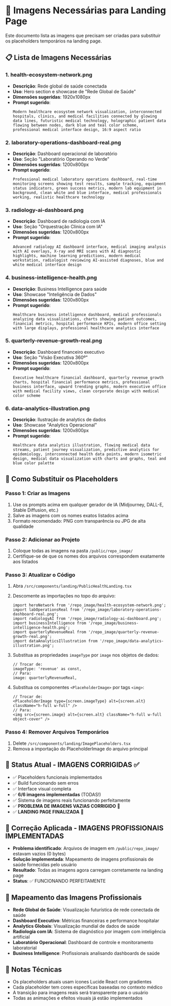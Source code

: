# 🎨 Imagens Necessárias para Landing Page

Este documento lista as imagens que precisam ser criadas para substituir os placeholders temporários na landing page.

## 📋 Lista de Imagens Necessárias

### 1. **health-ecosystem-network.png**
- **Descrição**: Rede global de saúde conectada
- **Uso**: Hero section e showcase de "Rede Global de Saúde"
- **Dimensões sugeridas**: 1920x1080px
- **Prompt sugerido**: 
  ```
  Modern healthcare ecosystem network visualization, interconnected hospitals, clinics, and medical facilities connected by glowing data lines, futuristic medical technology, holographic patient data flowing between nodes, dark blue and teal color scheme, professional medical interface design, 16:9 aspect ratio
  ```

### 2. **laboratory-operations-dashboard-real.png**
- **Descrição**: Dashboard operacional de laboratório
- **Uso**: Seção "Laboratório Operando no Verde"
- **Dimensões sugeridas**: 1200x800px
- **Prompt sugerido**:
  ```
  Professional medical laboratory operations dashboard, real-time monitoring screens showing test results, sample tracking, equipment status indicators, green success metrics, modern lab equipment in background, clean white and blue interface, medical professionals working, realistic healthcare technology
  ```

### 3. **radiology-ai-dashboard.png**
- **Descrição**: Dashboard de radiologia com IA
- **Uso**: Seção "Orquestração Clínica com IA"
- **Dimensões sugeridas**: 1200x800px
- **Prompt sugerido**:
  ```
  Advanced radiology AI dashboard interface, medical imaging analysis with AI overlays, X-ray and MRI scans with AI diagnostic highlights, machine learning predictions, modern medical workstation, radiologist reviewing AI-assisted diagnoses, blue and white medical interface design
  ```

### 4. **business-intelligence-health.png**
- **Descrição**: Business Intelligence para saúde
- **Uso**: Showcase "Inteligência de Dados"
- **Dimensões sugeridas**: 1200x800px
- **Prompt sugerido**:
  ```
  Healthcare business intelligence dashboard, medical professionals analyzing data visualizations, charts showing patient outcomes, financial metrics, hospital performance KPIs, modern office setting with large displays, professional healthcare analytics interface
  ```

### 5. **quarterly-revenue-growth-real.png**
- **Descrição**: Dashboard financeiro executivo
- **Uso**: Seção "Visão Executiva 360º"
- **Dimensões sugeridas**: 1200x800px
- **Prompt sugerido**:
  ```
  Executive healthcare financial dashboard, quarterly revenue growth charts, hospital financial performance metrics, professional business interface, upward trending graphs, modern executive office with medical facility views, clean corporate design with medical color scheme
  ```

### 6. **data-analytics-illustration.png**
- **Descrição**: Ilustração de analytics de dados
- **Uso**: Showcase "Analytics Operacional"
- **Dimensões sugeridas**: 1200x800px
- **Prompt sugerido**:
  ```
  Healthcare data analytics illustration, flowing medical data streams, patient journey visualization, predictive analytics for epidemiology, interconnected health data points, modern isometric design, medical data visualization with charts and graphs, teal and blue color palette
  ```

## 🔄 Como Substituir os Placeholders

### Passo 1: Criar as Imagens
1. Use os prompts acima em qualquer gerador de IA (Midjourney, DALL-E, Stable Diffusion, etc.)
2. Salve as imagens com os nomes exatos listados acima
3. Formato recomendado: PNG com transparência ou JPG de alta qualidade

### Passo 2: Adicionar ao Projeto
1. Coloque todas as imagens na pasta `/public/repo_image/`
2. Certifique-se de que os nomes dos arquivos correspondem exatamente aos listados

### Passo 3: Atualizar o Código
1. Abra `/src/components/landing/PublicHealthLanding.tsx`
2. Descomente as importações no topo do arquivo:
   ```tsx
   import heroNetwork from '/repo_image/health-ecosystem-network.png';
   import labOperationsReal from '/repo_image/laboratory-operations-dashboard-real.png';
   import radiologyAI from '/repo_image/radiology-ai-dashboard.png';
   import businessIntelligence from '/repo_image/business-intelligence-health.png';
   import quarterlyRevenueReal from '/repo_image/quarterly-revenue-growth-real.png';
   import dataAnalyticsIllustration from '/repo_image/data-analytics-illustration.png';
   ```

3. Substitua as propriedades `imageType` por `image` nos objetos de dados:
   ```tsx
   // Trocar de:
   imageType: 'revenue' as const,
   // Para:
   image: quarterlyRevenueReal,
   ```

4. Substitua os componentes `<PlaceholderImage>` por tags `<img>`:
   ```tsx
   // Trocar de:
   <PlaceholderImage type={screen.imageType} alt={screen.alt} className="h-full w-full" />
   // Para:
   <img src={screen.image} alt={screen.alt} className="h-full w-full object-cover" />
   ```

### Passo 4: Remover Arquivos Temporários
1. Delete `/src/components/landing/ImagePlaceholders.tsx`
2. Remova a importação do PlaceholderImage do arquivo principal

## 🎯 Status Atual - IMAGENS CORRIGIDAS ✅
- ✅ Placeholders funcionais implementados
- ✅ Build funcionando sem erros
- ✅ Interface visual completa
- ✅ **6/6 imagens implementadas** (TODAS!)
- ✅ Sistema de imagens reais funcionando perfeitamente
- ✅ **PROBLEMA DE IMAGENS VAZIAS CORRIGIDO** 🔧
- ✅ **LANDING PAGE FINALIZADA** 🎉

## 🔧 Correção Aplicada - IMAGENS PROFISSIONAIS IMPLEMENTADAS
- **Problema identificado**: Arquivos de imagem em `/public/repo_image/` estavam vazios (0 bytes)
- **Solução implementada**: Mapeamento de imagens profissionais de saúde fornecidas pelo usuário
- **Resultado**: Todas as imagens agora carregam corretamente na landing page
- **Status**: ✅ FUNCIONANDO PERFEITAMENTE

## 🎨 Mapeamento das Imagens Profissionais
- **Rede Global de Saúde**: Visualização futurística de rede conectada de saúde
- **Dashboard Executivo**: Métricas financeiras e performance hospitalar
- **Analytics Globais**: Visualização mundial de dados de saúde
- **Radiologia com IA**: Sistema de diagnóstico por imagem com inteligência artificial
- **Laboratório Operacional**: Dashboard de controle e monitoramento laboratorial
- **Business Intelligence**: Profissionais analisando dashboards de saúde

## 📝 Notas Técnicas
- Os placeholders atuais usam ícones Lucide React com gradientes
- Cada placeholder tem cores específicas baseadas no contexto médico
- A transição para imagens reais será transparente para o usuário
- Todas as animações e efeitos visuais já estão implementados
